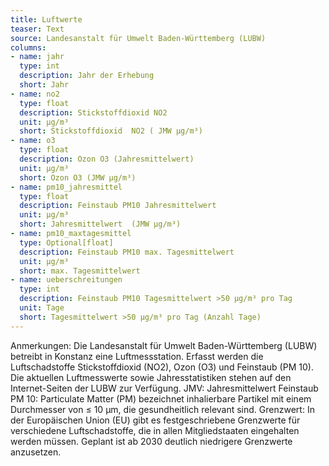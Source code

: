 ```yaml
---
title: Luftwerte
teaser: Text
source: Landesanstalt für Umwelt Baden-Württemberg (LUBW)
columns:
- name: jahr
  type: int
  description: Jahr der Erhebung
  short: Jahr
- name: no2
  type: float
  description: Stickstoffdioxid NO2
  unit: µg/m³
  short: Stickstoffdioxid  NO2 ( JMW µg/m³)
- name: o3
  type: float
  description: Ozon O3 (Jahresmittelwert)
  unit: µg/m³
  short: Ozon O3 (JMW µg/m³)
- name: pm10_jahresmittel
  type: float
  description: Feinstaub PM10 Jahresmittelwert
  unit: µg/m³
  short: Jahresmittelwert  (JMW µg/m³)
- name: pm10_maxtagesmittel
  type: Optional[float]
  description: Feinstaub PM10 max. Tagesmittelwert
  unit: µg/m³
  short: max. Tagesmittelwert
- name: ueberschreitungen
  type: int
  description: Feinstaub PM10 Tagesmittelwert >50 µg/m³ pro Tag
  unit: Tage
  short: Tagesmittelwert >50 µg/m³ pro Tag (Anzahl Tage)
---
```

Anmerkungen: Die Landesanstalt für Umwelt Baden-Württemberg (LUBW) betreibt in Konstanz eine Luftmessstation. Erfasst werden die Luftschadstoffe Stickstoffdioxid (NO2), Ozon (O3) und Feinstaub (PM 10). Die aktuellen Luftmesswerte sowie Jahresstatistiken stehen auf den Internet-Seiten der LUBW zur Verfügung.
JMV: Jahresmittelwert
Feinstaub PM 10: Particulate Matter (PM) bezeichnet inhalierbare Partikel mit einem Durchmesser von ≤ 10 µm, die gesundheitlich relevant sind.
Grenzwert: In der Europäischen Union (EU) gibt es festgeschriebene Grenzwerte für verschiedene Luftschadstoffe, die in allen Mitgliedstaaten eingehalten werden müssen. Geplant ist ab 2030 deutlich niedrigere Grenzwerte anzusetzen.

